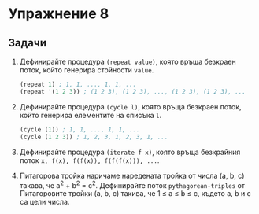 Упражнение 8
============

Задачи
------

1. Дефинирайте процедура `(repeat value)`, която връща безкраен поток, който
генерира стойности `value`.

   ```scheme
   (repeat 1) ; 1, 1, ..., 1, 1, ...
   (repeat '(1 2 3)) ; (1 2 3), (1 2 3), ..., (1 2 3), (1 2 3), ...
   ```

2. Дефинирайте процедура `(cycle l)`, която връща безкраен поток, който генерира
елементите на списъка `l`.

   ```scheme
   (cycle (1)) ; 1, 1, ..., 1, 1, ...
   (cycle (1 2 3)) ; 1, 2, 3, 1, 2, 3, 1, ...
   ```

3. Дефинирайте процедура `(iterate f x)`, която връща безкрайния поток
`x, f(x), f(f(x)), f(f(f(x))), ...`.

4. Питагорова тройка наричаме наредената тройка от числа (a, b, c) такава, че
a<sup>2</sup> + b<sup>2</sup> = c<sup>2</sup>. Дефинирайте поток
`pythagorean-triples` от Питагоровите тройки (a, b, c) такива, че 1 ≤ a ≤ b ≤ c,
където a, b и c са цели числа.

